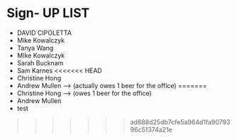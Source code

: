 # Sign- UP LIST

* DAVID CIPOLETTA
* Mike Kowalczyk
* Tanya Wang
* MIke Kowalczyk
* Sarah Bucknam
* Sam Karnes
<<<<<<< HEAD
* Christine Hong
* Andrew Mullen --> (actually owes 1 beer for the office)
=======
* Christine Hong --> (owes 1 beer for the office)
* Andrew Mullen
* test
>>>>>>> ad888d25db7cfe5a964d1fa9079396c51374a21e
